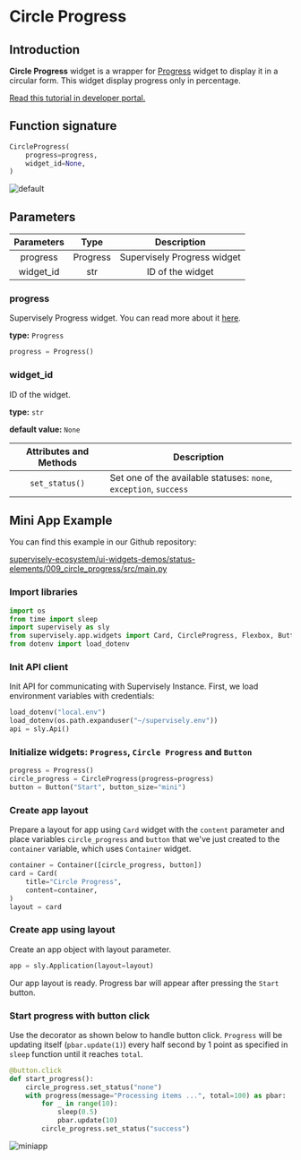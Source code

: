 # Circle Progress

## Introduction

**Circle Progress** widget is a wrapper for [Progress](https://developer.supervisely.com/app-development/widgets/status-elements/progressbar) widget to display it in a circular form. This widget display progress only in percentage.

[Read this tutorial in developer portal.](https://developer.supervise.ly/app-development/widgets/status-elements/circle-progress)

## Function signature

```python
CircleProgress(
    progress=progress,
    widget_id=None,
)
```

![default](https://user-images.githubusercontent.com/48913536/202434648-cda78cff-0796-498b-b77e-8eb6e8909e9c.gif)

## Parameters

| Parameters |   Type   |         Description         |
| :--------: | :------: | :-------------------------: |
|  progress  | Progress | Supervisely Progress widget |
| widget_id  |   str    |      ID of the widget       |

### progress

Supervisely Progress widget. You can read more about it [here](https://developer.supervisely.com/app-development/widgets/status-elements/circle-progress).

**type:** `Progress`

```python
progress = Progress()
```

### widget_id

ID of the widget.

**type:** `str`

**default value:** `None`

| Attributes and Methods | Description                                                       |
| :--------------------: | ----------------------------------------------------------------- |
|     `set_status()`     | Set one of the available statuses: `none`, `exception`, `success` |

## Mini App Example

You can find this example in our Github repository:

[supervisely-ecosystem/ui-widgets-demos/status-elements/009_circle_progress/src/main.py](<https://github.com/supervisely-ecosystem/ui-widgets-demos/blob/master/status elements/009_circle_progress/src/main.py>)

### Import libraries

```python
import os
from time import sleep
import supervisely as sly
from supervisely.app.widgets import Card, CircleProgress, Flexbox, Button, Progress
from dotenv import load_dotenv
```

### Init API client

Init API for communicating with Supervisely Instance. First, we load environment variables with credentials:

```python
load_dotenv("local.env")
load_dotenv(os.path.expanduser("~/supervisely.env"))
api = sly.Api()
```

### Initialize widgets: `Progress`, `Circle Progress` and `Button`

```python
progress = Progress()
circle_progress = CircleProgress(progress=progress)
button = Button("Start", button_size="mini")
```

### Create app layout

Prepare a layout for app using `Card` widget with the `content` parameter and place variables `circle_progress` and `button` that we've just created to the `container` variable, which uses `Container` widget.

```python
container = Container([circle_progress, button])
card = Card(
    title="Circle Progress",
    content=container,
)
layout = card
```

### Create app using layout

Create an app object with layout parameter.

```python
app = sly.Application(layout=layout)
```

Our app layout is ready. Progress bar will appear after pressing the `Start` button.

### Start progress with button click

Use the decorator as shown below to handle button click.
`Progress` will be updating itself (`pbar.update(1)`) every half second by 1 point as specified in `sleep` function until it reaches `total`.

```python
@button.click
def start_progress():
    circle_progress.set_status("none")
    with progress(message="Processing items ...", total=100) as pbar:
        for _ in range(10):
            sleep(0.5)
            pbar.update(10)
        circle_progress.set_status("success")
```

![miniapp](https://github.com/supervisely-ecosystem/ui-widgets-demos/assets/48913536/70e25ebf-8840-4bdc-a343-25f26ece1697)

